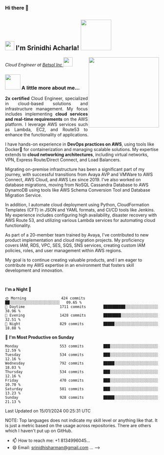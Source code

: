 ### Hi there 👋
<h2><img src="https://emojis.slackmojis.com/emojis/images/1531849430/4246/blob-sunglasses.gif?1531849430" width="30"/> I'm Srinidhi Acharla! <img src="https://miro.medium.com/v2/resize:fit:679/1*zVnWJtyGOX_kUIDm6ccCfQ.gif
" width="100"></h2>
<img align='right' src="https://images.squarespace-cdn.com/content/v1/5769fc401b631bab1addb2ab/1541580611624-TE64QGKRJG8SWAIUS7NS/ke17ZwdGBToddI8pDm48kPoswlzjSVMM-SxOp7CV59BZw-zPPgdn4jUwVcJE1ZvWQUxwkmyExglNqGp0IvTJZamWLI2zvYWH8K3-s_4yszcp2ryTI0HqTOaaUohrI8PI6FXy8c9PWtBlqAVlUS5izpdcIXDZqDYvprRqZ29Pw0o/coding-freak.gif" width="230">
<p><em>Cloud Engineer at <a href="https://www.betsol.com/">Betsol Inc
</a><img src="https://media.giphy.com/media/WUlplcMpOCEmTGBtBW/giphy.gif" width="30"> 
</em></p>



### <img src="https://media.licdn.com/dms/image/C4D12AQGPHPw1EQRu1Q/article-cover_image-shrink_600_2000/0/1645684142018?e=2147483647&v=beta&t=SllF47i-q6d9iufTZS9hMwkbbL5VM7cRdy6oJXUXCtM" width="50"> A little more about me...  

<p align="justify">
<strong> 2x certified </strong> Cloud Engineer, specialized in cloud-based solutions and infrastructure management. My focus includes implementing <strong>cloud services and real-time requirements</strong> on the AWS platform. I leverage AWS services such as Lambda, EC2, and Route53 to enhance the functionality of applications.

  I have hands-on experience in <strong>DevOps practices on AWS</strong>, using tools like Docker🐳 for containerization and managing scalable solutions. My expertise extends to <strong>cloud networking architectures</strong>, including virtual networks, VPN, Express Route/Direct Connect, and Load Balancers.

  Migrating on-premise infrastructure has been a significant part of my journey, with successful transitions from Avaya AVP and VMWare to AWS Connect, AWS Cloud, and AWS Lex since 2019. I've also worked on database migrations, moving from NoSQL Cassandra Database to AWS DynamoDB using tools like AWS Schema Conversion Tool and Database Migration Service.

  In addition, I automate cloud deployment using Python, CloudFormation Templates (CFT) in JSON and YAML formats, and CI/CD tools like Jenkins. My experience includes configuring high availability, disaster recovery with AWS Route 53, and utilizing various Lambda services for automating cloud functionality.

  As part of a 20-member team trained by Avaya, I've contributed to new product implementation and cloud migration projects. My proficiency covers IAM, RDS, VPC, SES, SQS, SNS services, creating custom IAM policies, roles, and user management within AWS regions.

  My goal is to continue creating valuable products, and I am eager to contribute my AWS expertise in an environment that fosters skill development and innovation.
</p>
<br>

**I'm a Night 🦉** 

```text
🌞 Morning                424 commits         ██░░░░░░░░░░░░░░░░░░░░░░░   09.65 % 
🌆 Daytime                1711 commits        ██████████░░░░░░░░░░░░░░░   38.96 % 
🌃 Evening                1428 commits        ████████░░░░░░░░░░░░░░░░░   32.51 % 
🌙 Night                  829 commits         █████░░░░░░░░░░░░░░░░░░░░   18.88 % 
```
📅 **I'm Most Productive on Sunday** 

```text
Monday                   553 commits         ███░░░░░░░░░░░░░░░░░░░░░░   12.59 % 
Tuesday                  534 commits         ███░░░░░░░░░░░░░░░░░░░░░░   12.16 % 
Wednesday                792 commits         █████░░░░░░░░░░░░░░░░░░░░   18.03 % 
Thursday                 534 commits         ███░░░░░░░░░░░░░░░░░░░░░░   12.16 % 
Friday                   470 commits         ███░░░░░░░░░░░░░░░░░░░░░░   10.70 % 
Saturday                 581 commits         ███░░░░░░░░░░░░░░░░░░░░░░   13.23 % 
Sunday                   928 commits         █████░░░░░░░░░░░░░░░░░░░░   21.13 % 
```




 Last Updated on 15/01/2024 00:25:31 UTC
<!--END_SECTION:waka-->

NOTE: Top languages does not indicate my skill level or anything like that. It is just a metric based on the usage across repositories. There are others which I haven't put up on GitHub.


- 📫 How to reach me: +1 8134996045...
- 😄 Email: srinidhisharman@gmail.com ...
-->
